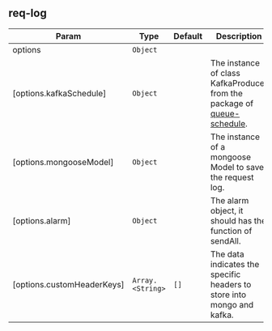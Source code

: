 <a name="module_req-log"></a>

## req-log

| Param | Type | Default | Description |
| --- | --- | --- | --- |
| options | <code>Object</code> |  |  |
| [options.kafkaSchedule] | <code>Object</code> |  | The instance of class KafkaProducer from the package of [queue-schedule](https://npmjs.com/package/queue-schedule). |
| [options.mongooseModel] | <code>Object</code> |  | The instance of a mongoose Model to save the request log. |
| [options.alarm] | <code>Object</code> |  | The alarm object, it should has the function of sendAll. |
| [options.customHeaderKeys] | <code>Array.&lt;String&gt;</code> | <code>[]</code> | The data indicates the specific headers to store into mongo and kafka. |

